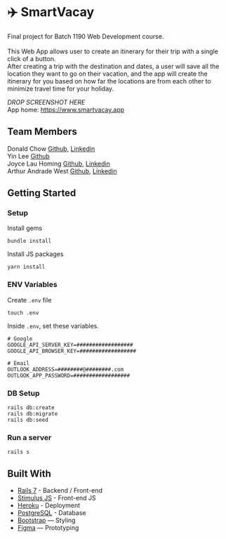 # ✈️ SmartVacay

Final project for Batch 1190 Web Development course.<br><br>
This Web App allows user to create an itinerary for their trip with a single click of a button.<br>
After creating a trip with the destination and dates, a user will save all the location they want to go on their vacation, and the app will create the itinerary for you based on how far the locations are from each other to minimize travel time for your holiday.<br>

_DROP SCREENSHOT HERE_
<br>
App home: https://www.smartvacay.app

## Team Members

Donald Chow [Github](https://github.com/Donald-Chow/), [Linkedin](https://www.linkedin.com/in/donald-wh-chow/)<br>
Yin Lee [Github](https://github.com/tyhyun309)<br>
Joyce Lau Homing [Github](https://github.com/jshizuki), [Linkedin](https://www.linkedin.com/in/joyce-lau-046b8689)<br>
Arthur Andrade West [Github](https://github.com/Arthur-Andrade194), [Linkedin](https://www.linkedin.com/in/arthur-andrade-west/)<br>

## Getting Started
### Setup

Install gems
```
bundle install
```
Install JS packages
```
yarn install
```

### ENV Variables
Create `.env` file
```
touch .env
```
Inside `.env`, set these variables.
```
# Google
GOOGLE_API_SERVER_KEY=##################
GOOGLE_API_BROWSER_KEY=##################

# Email
OUTLOOK_ADDRESS=########@########.com
OUTLOOK_APP_PASSWORD=##################

```

### DB Setup
```
rails db:create
rails db:migrate
rails db:seed
```

### Run a server
```
rails s
```

## Built With
- [Rails 7](https://guides.rubyonrails.org/) - Backend / Front-end
- [Stimulus JS](https://stimulus.hotwired.dev/) - Front-end JS
- [Heroku](https://heroku.com/) - Deployment
- [PostgreSQL](https://www.postgresql.org/) - Database
- [Bootstrap](https://getbootstrap.com/) — Styling
- [Figma](https://www.figma.com) — Prototyping
